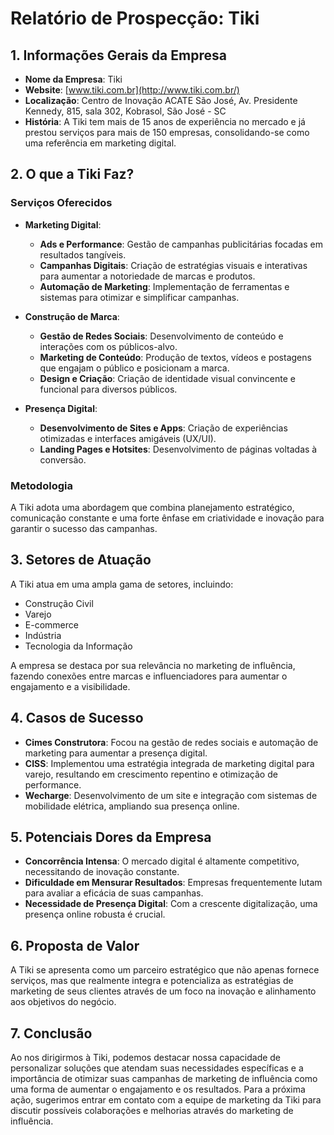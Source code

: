 # Relatório de Prospecção: Tiki

## 1. Informações Gerais da Empresa
- **Nome da Empresa**: Tiki
- **Website**: [www.tiki.com.br](http://www.tiki.com.br/)
- **Localização**: Centro de Inovação ACATE São José, Av. Presidente Kennedy, 815, sala 302, Kobrasol, São José - SC
- **História**: A Tiki tem mais de 15 anos de experiência no mercado e já prestou serviços para mais de 150 empresas, consolidando-se como uma referência em marketing digital.

## 2. O que a Tiki Faz?
### Serviços Oferecidos
- **Marketing Digital**:
  - **Ads e Performance**: Gestão de campanhas publicitárias focadas em resultados tangíveis.
  - **Campanhas Digitais**: Criação de estratégias visuais e interativas para aumentar a notoriedade de marcas e produtos.
  - **Automação de Marketing**: Implementação de ferramentas e sistemas para otimizar e simplificar campanhas.
  
- **Construção de Marca**:
  - **Gestão de Redes Sociais**: Desenvolvimento de conteúdo e interações com os públicos-alvo.
  - **Marketing de Conteúdo**: Produção de textos, vídeos e postagens que engajam o público e posicionam a marca.
  - **Design e Criação**: Criação de identidade visual convincente e funcional para diversos públicos.

- **Presença Digital**:
  - **Desenvolvimento de Sites e Apps**: Criação de experiências otimizadas e interfaces amigáveis (UX/UI).
  - **Landing Pages e Hotsites**: Desenvolvimento de páginas voltadas à conversão.

### Metodologia
A Tiki adota uma abordagem que combina planejamento estratégico, comunicação constante e uma forte ênfase em criatividade e inovação para garantir o sucesso das campanhas.

## 3. Setores de Atuação
A Tiki atua em uma ampla gama de setores, incluindo:
- Construção Civil
- Varejo
- E-commerce
- Indústria
- Tecnologia da Informação

A empresa se destaca por sua relevância no marketing de influência, fazendo conexões entre marcas e influenciadores para aumentar o engajamento e a visibilidade.

## 4. Casos de Sucesso
- **Cimes Construtora**: Focou na gestão de redes sociais e automação de marketing para aumentar a presença digital.
- **CISS**: Implementou uma estratégia integrada de marketing digital para varejo, resultando em crescimento repentino e otimização de performance.
- **Wecharge**: Desenvolvimento de um site e integração com sistemas de mobilidade elétrica, ampliando sua presença online.

## 5. Potenciais Dores da Empresa
- **Concorrência Intensa**: O mercado digital é altamente competitivo, necessitando de inovação constante.
- **Dificuldade em Mensurar Resultados**: Empresas frequentemente lutam para avaliar a eficácia de suas campanhas.
- **Necessidade de Presença Digital**: Com a crescente digitalização, uma presença online robusta é crucial.

## 6. Proposta de Valor
A Tiki se apresenta como um parceiro estratégico que não apenas fornece serviços, mas que realmente integra e potencializa as estratégias de marketing de seus clientes através de um foco na inovação e alinhamento aos objetivos do negócio.

## 7. Conclusão
Ao nos dirigirmos à Tiki, podemos destacar nossa capacidade de personalizar soluções que atendam suas necessidades específicas e a importância de otimizar suas campanhas de marketing de influência como uma forma de aumentar o engajamento e os resultados. Para a próxima ação, sugerimos entrar em contato com a equipe de marketing da Tiki para discutir possíveis colaborações e melhorias através do marketing de influência.
